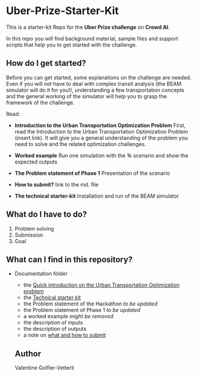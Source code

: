 # Uber-Prize-Starter-Kit

This is a starter-kit Repo for the **Uber Prize challenge** on **Crowd AI**. 

In this repo you will find background material, sample files and support scripts that help you to get started with the challenge.

## How do I get started?

Before you can get started, some explanations on the challenge are needed. Even if you will not have to deal with complex transit analysis (the BEAM simulator will do it for you!), understanding a few transportation concepts and the general working of the simulator will help you to grasp the framework of the challenge. 

Read:
  * **Introduction to the Urban Transportation Optimization Problem** First, read the Introduction to the Urban Transportation Optimization Problem (insert link). It will give you a general understanding of the problem you need to solve and the related optimization challenges. 
  
  * **Worked example** Run one simulation with the 1k scenario and show the expected outputs

  * **The Problem statement of Phase 1** Presentation of the scenario
  
  * **How to submit?** link to the md. file
  
  * **The technical starter-kit** Installation and run of the BEAM simulator
 

## What do I have to do?

1. Problem solving
2. Submission
3. Goal

## What can I find in this repository?

* Documentation folder 
  * the [Quick introduction on the Urban Transportation Optimization problem](https://github.com/vgolfier/Uber-Prize-Starter-Kit-/blob/master/docs/Introduction_transportation_problem.md)
  * the [Technical starter kit](https://github.com/vgolfier/Uber-Prize-Starter-Kit-/blob/master/docs/Technical-starter-kit.md)
  * the Problem statement of the Hackathon *to be updated*
  * the Problem statement of Phase 1 *to be updated*
  * a worked example *might be removed*
  * the description of inputs
  * the description of outputs
  * a note on [what and how to submit](https://github.com/vgolfier/Uber-Prize-Starter-Kit-/blob/master/docs/What_and_how_to_submit)
 
  
  ## Author
  Valentine Golfier-Vetterli
